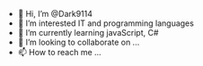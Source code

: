 - 👋 Hi, I’m @Dark9114
- 👀 I’m interested IT and programming languages
- 🌱 I’m currently learning javaScript, C#
- 💞️ I’m looking to collaborate on ...
- 📫 How to reach me ...

<!---
Dark9114/Dark9114 is a ✨ special ✨ repository because its `README.md` (this file) appears on your GitHub profile.
You can click the Preview link to take a look at your changes.
--->
